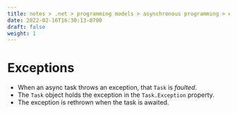 ```yaml
---
title: notes > .net > programming models > asynchronous programming > exceptions
date: 2022-02-16T16:30:13-0700
draft: false
weight: 1
---
```

# Exceptions
- When an async task throws an exception, that `Task` is *faulted*.
- The `Task` object holds the exception in the `Task.Exception` property.
- The exception is rethrown when the task is awaited.
